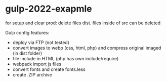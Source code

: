 # gulp-2022-exapmle
for setup and clear prod: delete files dist. files inside of src can be deleted

Gulp config features:
* deploy via FTP (not tested)
* convert images to webp (css, html, php) and compress original imaged (in dist folder)
* file include in HTML (php has own include/require)
* webpack import js files
* convert fonts and create fonts.less
* create .ZIP archive
